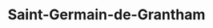 ---
title: Saint-Germain-de-Grantham
url: /saint-germain-de-grantham/
latitude: 45.86
longitude: -72.577
---
